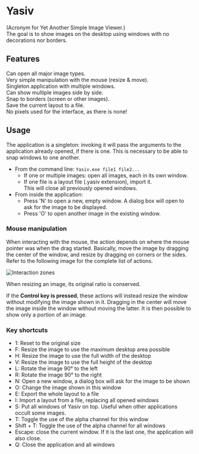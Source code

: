 # Yasiv

(Acronym for Yet Another Simple Image Viewer.)  
The goal is to show images on the desktop using windows with no decorations nor borders.

## Features ##

Can open all major image types.  
Very simple manipulation with the mouse (resize & move).  
Singleton application with multiple windows.  
Can show multiple images side by side.  
Snap to borders (screen or other images).  
Save the current layout to a file.  
No pixels used for the interface, as there is none!

## Usage ##

The application is a singleton: invoking it will pass the arguments to the application already opened, if there is one. This is necessary to be able to snap windows to one another.

* From the command line: `Yasiv.exe file1 file2...`
  * If one or multiple images: open all images, each in its own window.
  * If one file is a layout file (.yasiv extension), import it.  
This will close all previously opened windows.
* From inside the application:
  * Press 'N' to open a new, empty window. A dialog box will open to ask for the image to be displayed.
  * Press 'O' to open another image in the existing window.

### Mouse manipulation ###

When interacting with the mouse, the action depends on where the mouse pointer was when the drag started. Basically, move the image by dragging the center of the window, and resize by dragging on corners or the sides. Refer to the following image for the complete list of actions.

![Interaction zones](http://s27.postimg.org/yf59psgfn/Yasiv_mouse.png)

When resizing an image, its original ratio is conserved.

If the **Control key is pressed**, these actions will instead resize the window without modifying the image shown in it. Dragging in the center will move the image inside the window without moving the latter. It is then possible to show only a portion of an image.

### Key shortcuts ###

* 1: Reset to the original size
* F: Resize the image to use the maximum desktop area possible
* H: Resize the image to use the full width of the desktop
* V: Resize the image to use the full height of the desktop
* L: Rotate the image 90° to the left
* R: Rotate the image 90° to the right
* N: Open a new window, a dialog box will ask for the image to be shown
* O: Change the image shown in this window
* E: Export the whole layout to a file
* I: Import a layout from a file, replacing all opened windows
* S: Put all windows of Yasiv on top. Useful when other applications occult some images.
* T: Toggle the use of the alpha channel for this window
* Shift + T: Toggle the use of the alpha channel for all windows
* Escape: close the current window. If it is the last one, the application will also close.
* Q: Close the application and all windows
